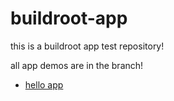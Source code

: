 # buildroot-app
this is a buildroot app test repository!

all app demos are in the branch!

- [hello app](https://github.com/jiejieTop/buildroot-app/tree/hello_app)
